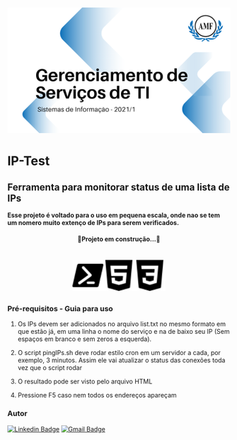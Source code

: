 <h1 align="center">
<img alt="Logo do repositório incluindo o nome da disciplina, logo da AMF e o semestre
2021/1 " src="media/capaGit.png" width="600px">
</h1>

# IP-Test

## Ferramenta para monitorar status de uma lista de IPs

<strong>Esse projeto é voltado para o uso em pequena escala, onde nao se tem um nomero muito extenço de IPs para serem verificados.</strong>

<h4 align="center">🚧Projeto em construção...🚧</h4>
<h1 align="center">
<img alt="Logo do repositório incluindo o nome da disciplina, logo da AMF e o semestre
2021/1 " src="media/powershell.svg" width="70px"><img alt="Logo do repositório incluindo o nome da disciplina, logo da AMF e o semestre
2021/1 " src="media/html5.svg" width="70px"><img alt="Logo do repositório incluindo o nome da disciplina, logo da AMF e o semestre
2021/1 " src="media/css3.svg" width="70px">
</h1>

### Pré-requisitos - Guia para uso

1. Os IPs devem ser adicionados no arquivo list.txt no mesmo formato em que estão já, em uma linha o nome do serviço e na de baixo seu IP (Sem espaços em branco e sem zeros a esquerda).

2. O script pingIPs.sh deve rodar estilo cron em um servidor a cada, por exemplo, 3 minutos. Assim ele vai atualizar o status das conexões toda vez que o script rodar

3. O resultado pode ser visto pelo arquivo HTML

4. Pressione F5 caso nem todos os endereços apareçam

### Autor


[![Linkedin Badge](https://img.shields.io/badge/-Carlos-blue?style=flat-square&logo=Linkedin&logoColor=white&link=https://www.linkedin.com/in/carlos-schumacher/)](https://www.linkedin.com/in/carlos-schumacher/) 
[![Gmail Badge](https://img.shields.io/badge/-carlosdu.carloseduardo@gmail.com-c14438?style=flat-square&logo=Gmail&logoColor=white&link=mailto:carlosdu.carloseduardo@gmail.com)](mailto:carlosdu.carloseduardo@gmail.com)
